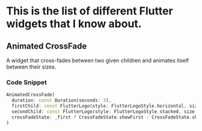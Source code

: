 # This is the list of different Flutter widgets that I know about.

## Animated CrossFade
A widget that cross-fades between two given children and animates itself between their sizes.

### Code Snippet
``` dart
AnimatedCrossFade(
  duration: const Duration(seconds: 3),
  firstChild: const FlutterLogo(style: FlutterLogoStyle.horizontal, size: 100.0),
  secondChild: const FlutterLogo(style: FlutterLogoStyle.stacked, size: 100.0),
  crossFadeState: _first ? CrossFadeState.showFirst : CrossFadeState.showSecond,
)
```